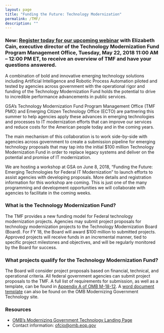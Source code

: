 ```yaml
---
layout: page
title: "Funding the Future: Technology Modernization"
permalink: /TMF/
description: ""
---
```


### New: <a href="https://digital.gov/event/2018/05/22/an-overview-technology-modernization-fund-tmf/">Register today for our upcoming webinar</a> with Elizabeth Cain, executive director of the Technology Modernization Fund Program Management Office, Tuesday, May 22, 2018 11:00 AM – 12:00 PM ET, to receive an overview of TMF and have your questions answered.

A combination of bold and innovative emerging technology solutions including Artificial Intelligence and Robotic Process Automation piloted and tested by agencies across government with the operational rigor and funding of the Technology Modernization Fund holds the potential to drive to incredible performance advancements in public services. 

GSA’s Technology Modernization Fund Program Management Office (TMF PMO) and Emerging Citizen Technology Office (ECTO) are partnering this summer to help agencies apply these advances in emerging technologies and processes to IT modernization efforts that can improve our services and reduce costs for the American people today and in the coming years. 

The main mechanism of this collaboration is to work side-by-side with agencies across government to create a submission pipeline for emerging technology proposals that may tap into the initial $100 million Technology Modernization Fund in order to replace legacy systems and deliver on the potential and promise of IT modernization. 

We are hosting a workshop at GSA on June 8, 2018, “Funding the Future: Emerging Technologies for Federal IT Modernization” to launch efforts to assist agencies with developing proposals. More details and registration information for this workshop are coming. This is just one of the many programming and development opportunities we will collaborate with agencies to facilitate in the coming weeks. 

### What is the Technology Modernization Fund?

The TMF provides a new funding model for Federal technology modernization projects. Agencies may submit project proposals for technology modernization projects to the Technology Modernization Board (Board). For FY 18, the Board will award $100 million to submitted projects. Approved projects will receive funds in an incremental manner, tied to specific project milestones and objectives, and will be regularly monitored by the Board for success.

### What projects qualify for the Technology Modernization Fund?

The Board will consider project proposals based on financial, technical, and operational criteria. All federal government agencies can submit project proposals to the TMF. A full list of requirements for submission, as well as a template, can be found in <a href="https://policy.cio.gov/modernizing-government-technology/">Appendix A of OMB M-18-12</a>. A <a href="https://policy.cio.gov/assets/APPENDIXA.docx">word document template</a> can also be found on the OMB Modernizing Government Technology site. 

### Resources

- <a href="https://policy.cio.gov/modernizing-government-technology/">OMB’s Modernizing Government Technology Landing Page</a>
- Contact information:
ofcio@omb.eop.gov

